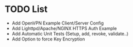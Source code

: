 TODO List
========================================================

* Add OpenVPN Example Client/Server Config
* Add Lighttpd/Apache/NGINX HTTPS Auth Example
* Add Automatic Unit Tests (Setup, add, revoke, validate..)
* Add Option to force Key Encryption
